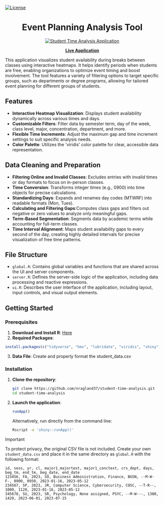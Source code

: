 [![License](https://img.shields.io/badge/license-MIT-blue)](https://github.com/nragland37/Student-Time-Analysis-Tool/blob/main/LICENSE)

<h1 align="center">
  Event Planning Analysis Tool
</h1>

<p align="center">
  <a href="https://nragland37.shinyapps.io/timeanalysis/" target="_blank">
    <img src="assets/shiny-demo.gif" alt="Student Time Analysis Application"> 
  </a>
</p>

<p align="center">
  <a href="https://nragland37.shinyapps.io/timeanalysis/" target="_blank"><b>Live Application</b></a> 
</p>

This application visualizes student availability during breaks between classes using interactive heatmaps. It helps identify periods when students are free, enabling organizations to optimize event timing and boost involvement. The tool features a variety of filtering options to target specific groups, such as departments or degree programs, allowing for tailored event planning for different groups of students.  

## Features

- **Interactive Heatmap Visualization**: Displays student availability dynamically across various times and days.
- **Customizable Filters**: Filter data by semester term, day of the week, class level, major, concentration, department, and more.
- **Flexible Time Increments**: Adjust the maximum gap and time increment settings to suit specific analysis needs.
- **Color Palette**: Utilizes the 'viridis' color palette for clear, accessible data representation.

## Data Cleaning and Preparation

- **Filtering Online and Invalid Classes**: Excludes entries with invalid times or day formats to focus on in-person classes.
- **Time Conversion**: Transforms integer times (e.g., 0900) into time objects for precise calculations.
- **Standardizing Days**: Expands and renames day codes (MTWRF) into readable formats (Mon, Tues).
- **Calculating and Filtering Gaps**:Computes class gaps and filters out negative or zero values to analyze only meaningful gaps.
- **Term-Based Segmentation**: Segments data by academic terms while accounting for full-term classes.
- **Time Interval Alignment**: Maps student availability gaps to every second of the day, creating highly detailed intervals for precise visualization of free time patterns.

## File Structure

- `global.R`: Contains global variables and functions that are shared across the UI and server components.
- `server.R`: Defines the server-side logic of the application, including data processing and reactive expressions.
- `ui.R`: Describes the user interface of the application, including layout, input controls, and visual output elements.

## Getting Started

### Prerequisites

1. **Download and Install R**: [Here](https://cran.r-project.org/)
2. **Required Packages**:
```R
install.packages(c("tidyverse", "hms", "lubridate", "viridis", "shiny", "plotly"))
```
3. **Data File**: Create and properly format the student_data.csv

### Installation

1. **Clone the repository**:
   ```bash
   git clone https://github.com/nragland37/student-time-analysis.git
   cd student-time-analysis
   ```
2. **Launch the application**:
   ```R
   runApp()
   ```
   Alternatively, run directly from the command line:
   ```bash
   Rscript -e 'shiny::runApp()'
   ```

> [!IMPORTANT]  
>  To protect privacy, the original CSV file is not included. Create your own `student_data.csv` and place it in the same directory as `global.R` with the following format:
> ```
> id, sess, yr, cl, major1_majortext, major1_conctext, crs_dept, days, beg_tm, end_tm, beg_date, end_date
> 123456, FA, 2023, SO, Business Administration, Finance, BUSN, --M-W-F-, 0900, 0950, 2023-01-16, 2023-05-12
> 234567, SP, 2023, JR, Computer Science, Cybersecurity, COSC, --T-R--, 1000, 1120, 2023-01-16, 2023-05-12
> 345678, SU, 2023, SR, Psychology, None assigned, PSYC, --M-W---, 1300, 1420, 2023-06-01, 2023-07-15
> ```
